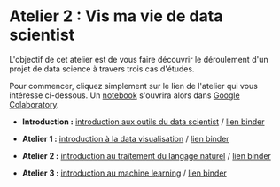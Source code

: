 # Atelier 2 : Vis ma vie de data scientist #

L'objectif de cet atelier est de vous faire découvrir le déroulement d'un projet de data science à travers trois cas d'études.

Pour commencer, cliquez simplement sur le lien de l'atelier qui vous intéresse ci-dessous. Un [notebook](https://fr.wikipedia.org/wiki/Notebook_(programmation)) s'ouvrira alors dans [Google Colaboratory](https://colab.research.google.com/).

- **Introduction :** [introduction aux outils du data scientist](https://colab.research.google.com/github/etalab-ia/ami-ia/blob/master/session2/outils_du_datascientist.ipynb) / [lien binder](https://mybinder.org/v2/gh/etalab-ia/ami-ia/5ce1eeed7a139fd7d53fa3f087d59543d846ad26?filepath=session2%2Foutils_du_datascientist.ipynb)

- **Atelier 1 :** [introduction à la data visualisation](https://colab.research.google.com/github/etalab-ia/ami-ia/blob/master/session2/introduction_a_la_data_visualisation.ipynb) / [lien binder](https://mybinder.org/v2/gh/etalab-ia/ami-ia/5ce1eeed7a139fd7d53fa3f087d59543d846ad26?filepath=session2%2Fintroduction_a_la_data_visualisation.ipynb)

- **Atelier 2 :** [introduction au traîtement du langage naturel](https://colab.research.google.com/github/etalab-ia/ami-ia/blob/master/session2/introduction_au_NLP.ipynb) / [lien binder](https://mybinder.org/v2/gh/etalab-ia/ami-ia/5ce1eeed7a139fd7d53fa3f087d59543d846ad26?filepath=session2%2Fintroduction_au_NLP.ipynb)

- **Atelier 3 :** [introduction au machine learning](https://colab.research.google.com/github/etalab-ia/ami-ia/blob/master/session2/introduction_au_machine_learning.ipynb) / [lien binder](https://mybinder.org/v2/gh/etalab-ia/ami-ia/5ce1eeed7a139fd7d53fa3f087d59543d846ad26?filepath=session2%2Fintroduction_au_machine_learning.ipynb)
